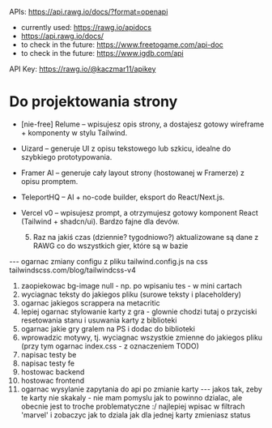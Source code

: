 APIs:
https://api.rawg.io/docs/?format=openapi

- currently used: https://rawg.io/apidocs
- https://api.rawg.io/docs/
- to check in the future: https://www.freetogame.com/api-doc
- to check in the future: https://www.igdb.com/api

API Key:
https://rawg.io/@kaczmar11/apikey

# Do projektowania strony

- [nie-free] Relume – wpisujesz opis strony, a dostajesz gotowy wireframe + komponenty w stylu Tailwind.

- Uizard – generuje UI z opisu tekstowego lub szkicu, idealne do szybkiego prototypowania.
- Framer AI – generuje cały layout strony (hostowanej w Framerze) z opisu promptem.
- TeleportHQ – AI + no-code builder, eksport do React/Next.js.
- Vercel v0 – wpisujesz prompt, a otrzymujesz gotowy komponent React (Tailwind + shadcn/ui). Bardzo fajne dla devów.

  5. Raz na jakiś czas (dziennie? tygodniowo?) aktualizowane są dane z RAWG co do wszystkich gier, które są w bazie

--- ogarnac zmiany configu z pliku tailwind.config.js na css
tailwindscss.com/blog/tailwindcss-v4

1. zaopiekowac bg-image null - np. po wpisaniu tes - w mini cartach
2. wyciagnac teksty do jakiegos pliku (surowe teksty i placeholdery)
3. ogarnac jakiegos scrappera na metacritic
4. lepiej ogarnac stylowanie karty z gra - glownie chodzi tutaj o przyciski resetowania stanu i usuwania karty z biblioteki
5. ogarnac jakie gry gralem na PS i dodac do biblioteki
6. wprowadzic motywy, tj. wyciagnac wszystkie zmienne do jakiegos pliku (przy tym ogarnac index.css - z oznaczeniem TODO)
7. napisac testy be
8. napisac testy fe
9. hostowac backend
10. hostowac frontend
11. ogarnac wysylanie zapytania do api po zmianie karty --- jakos tak, zeby te karty nie skakaly - nie mam pomyslu jak to powinno dzialac, ale obecnie jest to troche problematyczne :/ najlepiej wpisac w filtrach 'marvel' i zobaczyc jak to dziala jak dla jednej karty zmieniasz status
